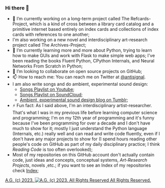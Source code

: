 ### Hi there 👋
- 🔭 I’m currently working on a long-term project called The Refcards-Project, which is a kind of cross between a library card catalog and a primitive internet based entirely on index cards and collections of index cards with references to one another;
- I'm also working on a new novel and interdisciplinary art-research project called The Archives-Project;
- 🌱 I’m currently learning more and more about Python, trying to learn how to make GUIs and work with Flask to make simple web apps; I've been reading the books Fluent Python, CPython Internals, and Neural Networks From Scratch in Python;
- 👯 I’m looking to collaborate on open source projects on GitHub;
- 📫 How to reach me: You can reach me on Twitter at [@antisignal](https://twitter.com/antisignal).
- I am also write songs and do ambient, experimental sound design:
    - [Songs Playlist on Youtube](https://www.youtube.com/playlist?list=PLrwvc22vCTExvwto9dEX7IdNc4wJwF5gS);
    - [Songs Playlist on SoundCloud](https://soundcloud.com/beautifulsignals/sets/songs-from-the-history-project);
    - [Ambient, experimental sound design blog on Tumblr](https://beautifulsignals.tumblr.com/);
- ⚡ Fun fact: As I said above, I'm an interdisciplinary artist-researcher. That's what I was in my previous life before learning computer science and programming; I'm on my 12th year of programming and it's funny because I've been programming for over a decade and I don't have much to show for it; mostly I just understand the Python language (Internals, etc.) really well and can read and write code fluently, even if I don't have any major projects to show for (I spend hours reading other people's code on GitHub as part of my daily disciplinary practice; I think *Reading Code* is too often overlooked);
- Most of my repositories on this GitHub account don't actually contain code, just ideas and concepts, conceptual systems, *Art-Research Projects*, novels ,etc.; if you want to see an Index of my repositories check [Index](https://github.com/antiface/Index);

[A.G. (c) 2023. ![A.G. (c) 2023. All Rights Reserved](https://historiotheque.files.wordpress.com/2016/11/ag_signature_official_2015_50px_cropped.jpg) All Rights Reserved.](http://alexgagnon.com)
